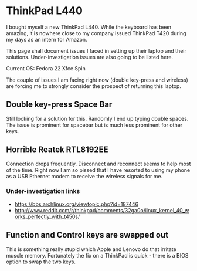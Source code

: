 # ThinkPad L440

I bought myself a new ThinkPad L440. While the keyboard has been amazing, it is
nowhere close to my company issued ThinkPad T420 during my days as an intern for
Amazon.

This page shall document issues I faced in setting up their laptop and their
solutions. Under-investigation issues are also going to be listed here.

Current OS: Fedora 22 Xfce Spin

The couple of issues I am facing right now (double key-press and wireless) are
forcing me to strongly consider the prospect of returning this laptop.

## Double key-press Space Bar

Still looking for a solution for this. Randomly I end up typing double spaces.
The issue is prominent for  spacebar but is much less prominent for other keys.

## Horrible Reatek RTL8192EE

Connection drops frequently. Disconnect and reconnect seems to help most of the
time. Right now I am so pissed that I have resorted to using my phone as a USB
Ethernet modem to receive the wireless signals for me.

### Under-investigation links

* https://bbs.archlinux.org/viewtopic.php?id=187446
* http://www.reddit.com/r/thinkpad/comments/32ga0o/linux_kernel_40_works_perfectly_with_t450s/

## Function and Control keys are swapped out

This is something really stupid which Apple and Lenovo do that irritate muscle
memory. Fortunately the fix on a ThinkPad is quick - there is a BIOS option to
swap the two keys.
